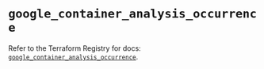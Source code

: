 # `google_container_analysis_occurrence`

Refer to the Terraform Registry for docs: [`google_container_analysis_occurrence`](https://registry.terraform.io/providers/hashicorp/google/6.3.0/docs/resources/container_analysis_occurrence).
